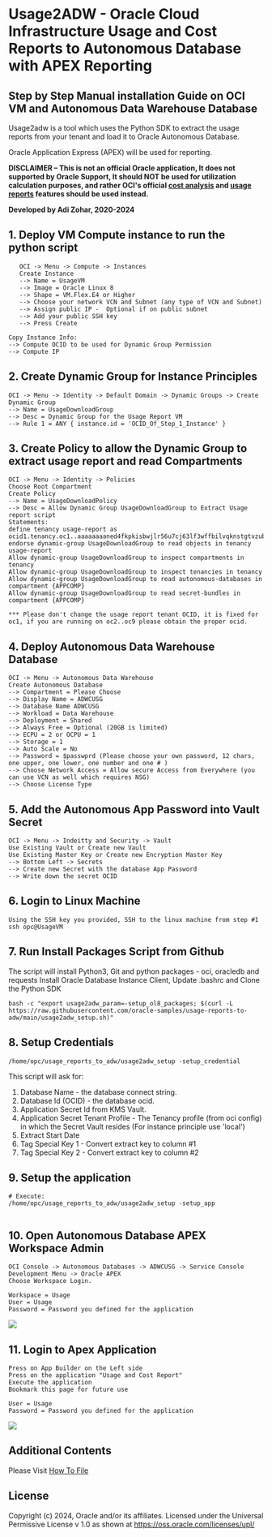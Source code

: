 # Usage2ADW - Oracle Cloud Infrastructure Usage and Cost Reports to Autonomous Database with APEX Reporting

## Step by Step Manual installation Guide on OCI VM and Autonomous Data Warehouse Database
Usage2adw is a tool which uses the Python SDK to extract the usage reports from your tenant and load it to Oracle Autonomous Database.

Oracle Application Express (APEX) will be used for reporting.  

**DISCLAIMER – This is not an official Oracle application,  It does not supported by Oracle Support, It should NOT be used for utilization calculation purposes, and rather OCI's official 
[cost analysis](https://docs.oracle.com/en-us/iaas/Content/Billing/Concepts/costanalysisoverview.htm) 
and [usage reports](https://docs.oracle.com/en-us/iaas/Content/Billing/Concepts/usagereportsoverview.htm) features should be used instead.**

**Developed by Adi Zohar, 2020-2024**

## 1. Deploy VM Compute instance to run the python script
```
   OCI -> Menu -> Compute -> Instances
   Create Instance
   --> Name = UsageVM
   --> Image = Oracle Linux 8
   --> Shape = VM.Flex.E4 or Higher
   --> Choose your network VCN and Subnet (any type of VCN and Subnet)
   --> Assign public IP -  Optional if on public subnet
   --> Add your public SSH key
   --> Press Create
```

```
Copy Instance Info:
--> Compute OCID to be used for Dynamic Group Permission
--> Compute IP
```

## 2. Create Dynamic Group for Instance Principles

```
OCI -> Menu -> Identity -> Default Domain -> Dynamic Groups -> Create Dynamic Group
--> Name = UsageDownloadGroup 
--> Desc = Dynamic Group for the Usage Report VM
--> Rule 1 = ANY { instance.id = 'OCID_Of_Step_1_Instance' }
```

## 3. Create Policy to allow the Dynamic Group to extract usage report and read Compartments

```
OCI -> Menu -> Identity -> Policies
Choose Root Compartment
Create Policy
--> Name = UsageDownloadPolicy
--> Desc = Allow Dynamic Group UsageDownloadGroup to Extract Usage report script
Statements:
define tenancy usage-report as ocid1.tenancy.oc1..aaaaaaaaned4fkpkisbwjlr56u7cj63lf3wffbilvqknstgtvzub7vhqkggq
endorse dynamic-group UsageDownloadGroup to read objects in tenancy usage-report
Allow dynamic-group UsageDownloadGroup to inspect compartments in tenancy
Allow dynamic-group UsageDownloadGroup to inspect tenancies in tenancy
Allow dynamic-group UsageDownloadGroup to read autonomous-databases in compartment {APPCOMP} 
Allow dynamic-group UsageDownloadGroup to read secret-bundles in compartment {APPCOMP}

*** Please don't change the usage report tenant OCID, it is fixed for oc1, if you are running on oc2..oc9 please obtain the proper ocid.
```

## 4. Deploy Autonomous Data Warehouse Database

```
OCI -> Menu -> Autonomous Data Warehouse
Create Autonomous Database
--> Compartment = Please Choose
--> Display Name = ADWCUSG
--> Database Name ADWCUSG
--> Workload = Data Warehouse
--> Deployment = Shared
--> Always Free = Optional (20GB is limited)
--> ECPU = 2 or OCPU = 1
--> Storage = 1
--> Auto Scale = No
--> Password = $passwprd (Please choose your own password, 12 chars, one upper, one lower, one number and one # )
--> Choose Network Access = Allow secure Access from Everywhere (you can use VCN as well which requires NSG)
--> Choose License Type
```

## 5. Add the Autonomous App Password into Vault Secret

```
OCI -> Menu -> Indeitty and Security -> Vault
Use Existing Vault or Create new Vault
Use Existing Master Key or Create new Encryption Master Key
--> Bottom Left -> Secrets
--> Create new Secret with the database App Password
--> Write down the secret OCID
```

## 6. Login to Linux Machine

```
Using the SSH key you provided, SSH to the linux machine from step #1
ssh opc@UsageVM
```

## 7. Run Install Packages Script from Github

The script will install Python3, Git and python packages - oci, oracledb and requests
Install Oracle Database Instance Client, Update .bashrc and Clone the Python SDK

```
bash -c "export usage2adw_param=-setup_ol8_packages; $(curl -L https://raw.githubusercontent.com/oracle-samples/usage-reports-to-adw/main/usage2adw_setup.sh)"
```

## 8. Setup Credentials

```
/home/opc/usage_reports_to_adw/usage2adw_setup -setup_credential
```

This script will ask for:

1. Database Name - the database connect string.
2. Database Id (OCID) - the database ocid.
3. Application Secret Id from KMS Vault.
4. Application Secret Tenant Profile - The Tenancy profile (from oci config) in which the Secret Vault resides (For instance principle use 'local')
5. Extract Start Date
6. Tag Special Key 1 - Convert extract key to column #1
7. Tag Special Key 2 - Convert extract key to column #2

   
## 9. Setup the application

```
# Execute:
/home/opc/usage_reports_to_adw/usage2adw_setup -setup_app
   
```

## 10. Open Autonomous Database APEX Workspace Admin

```
OCI Console -> Autonomous Databases -> ADWCUSG -> Service Console
Development Menu -> Oracle APEX
Choose Workspace Login.

Workspace = Usage
User = Usage
Password = Password you defined for the application
```

![](img/Image_16.png)

## 11. Login to Apex Application

```
Press on App Builder on the Left side
Press on the application "Usage and Cost Report"
Execute the application
Bookmark this page for future use

User = Usage
Password = Password you defined for the application

```

![](img/Image_30.png)


## Additional Contents
Please Visit [How To File](step_by_step_howto.md)


## License

Copyright (c) 2024, Oracle and/or its affiliates.
Licensed under the Universal Permissive License v 1.0 as shown at  https://oss.oracle.com/licenses/upl/ 